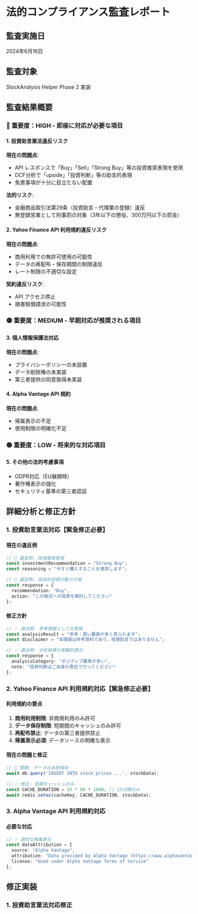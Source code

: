 # 法的コンプライアンス監査レポート

## 監査実施日
2024年6月16日

## 監査対象
StockAnalysis Helper Phase 2 実装

## 監査結果概要

### 🔴 **重要度：HIGH** - 即座に対応が必要な項目

#### 1. 投資助言業法違反リスク
**現在の問題点**:
- API レスポンスで「Buy」「Sell」「Strong Buy」等の投資推奨表現を使用
- DCF分析で「upside」「投資判断」等の助言的表現
- 免責事項が十分に目立たない配置

**法的リスク**:
- 金融商品取引法第29条（投資助言・代理業の登録）違反
- 無登録営業として刑事罰の対象（3年以下の懲役、300万円以下の罰金）

#### 2. Yahoo Finance API 利用規約違反リスク
**現在の問題点**:
- 商用利用での無許可使用の可能性
- データの再配布・保存期間の制限違反
- レート制限の不適切な設定

**契約違反リスク**:
- API アクセス停止
- 損害賠償請求の可能性

### 🟡 **重要度：MEDIUM** - 早期対応が推奨される項目

#### 3. 個人情報保護法対応
**現在の問題点**:
- プライバシーポリシーの未設置
- データ削除権の未実装
- 第三者提供の同意取得未実装

#### 4. Alpha Vantage API 規約
**現在の問題点**:
- 帰属表示の不足
- 使用制限の明確化不足

### 🟢 **重要度：LOW** - 将来的な対応項目

#### 5. その他の法的考慮事項
- GDPR対応（EU展開時）
- 著作権表示の強化
- セキュリティ基準の第三者認証

## 詳細分析と修正方針

### 1. 投資助言業法対応【緊急修正必要】

#### 現在の違反例
```typescript
// 🔴 違反例: 投資推奨表現
const investmentRecommendation = "Strong Buy";
const reasoning = "今すぐ購入することを推奨します";

// 🔴 違反例: 具体的投資行動の示唆
const response = {
  recommendation: "Buy",
  action: "この株式への投資を検討してください"
};
```

#### 修正方針
```typescript
// ✅ 適法例: 参考情報としての表現
const analysisResult = "参考：買い要素が多く見られます";
const disclaimer = "本情報は参考資料であり、投資助言ではありません";

// ✅ 適法例: 分析結果の客観的表示
const response = {
  analysisCategory: "ポジティブ要素が多い",
  note: "投資判断はご自身の責任で行ってください"
};
```

### 2. Yahoo Finance API 利用規約対応【緊急修正必要】

#### 利用規約の要点
1. **商用利用制限**: 非商用利用のみ許可
2. **データ保存制限**: 短期間のキャッシュのみ許可
3. **再配布禁止**: データの第三者提供禁止
4. **帰属表示必須**: データソースの明確な表示

#### 現在の問題と修正
```typescript
// 🔴 問題: データの永続保存
await db.query('INSERT INTO stock_prices ...', stockData);

// ✅ 修正: 短期キャッシュのみ
const CACHE_DURATION = 15 * 60 * 1000; // 15分間のみ
await redis.setex(cacheKey, CACHE_DURATION, stockData);
```

### 3. Alpha Vantage API 利用規約対応

#### 必要な対応
```typescript
// ✅ 適切な帰属表示
const dataAttribution = {
  source: "Alpha Vantage",
  attribution: "Data provided by Alpha Vantage (https://www.alphavantage.co/)",
  license: "Used under Alpha Vantage Terms of Service"
};
```

## 修正実装

### 1. 投資助言業法対応修正